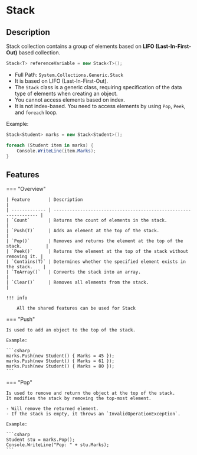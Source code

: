# Stack

## Description

Stack collection contains a group of elements based on **LIFO (Last-In-First-Out)** based collection.

```csharp
Stack<T> referenceVariable = new Stack<T>();
```

- Full Path: `System.Collections.Generic.Stack`
- It is based on LIFO (Last-In-First-Out).
- The `Stack` class is a generic class, requiring specification of the data type of elements when creating an object.
- You cannot access elements based on index.
- It is not index-based. You need to access elements by using `Pop`, `Peek`, and `foreach` loop.

Example:

```csharp
Stack<Student> marks = new Stack<Student>();

foreach (Student item in marks) {
    Console.WriteLine(item.Marks);
}
```

## Features

=== "Overview"

    | Feature       | Description                                                      |
    | ------------- | ---------------------------------------------------------------- |
    | `Count`       | Returns the count of elements in the stack.                      |
    | `Push(T)`     | Adds an element at the top of the stack.                         |
    | `Pop()`       | Removes and returns the element at the top of the stack.         |
    | `Peek()`      | Returns the element at the top of the stack without removing it. |
    | `Contains(T)` | Determines whether the specified element exists in the stack.    |
    | `ToArray()`   | Converts the stack into an array.                                |
    | `Clear()`     | Removes all elements from the stack.                             |

    !!! info

        All the shared features can be used for Stack

=== "Push"

    Is used to add an object to the top of the stack.

    Example:

    ```csharp
    marks.Push(new Student() { Marks = 45 });
    marks.Push(new Student() { Marks = 61 });
    marks.Push(new Student() { Marks = 80 });
    ```

=== "Pop"

    Is used to remove and return the object at the top of the stack.
    It modifies the stack by removing the top-most element.

    - Will remove the returned element.
    - If the stack is empty, it throws an `InvalidOperationException`.

    Example:

    ```csharp
    Student stu = marks.Pop();
    Console.WriteLine("Pop: " + stu.Marks);
    ```
